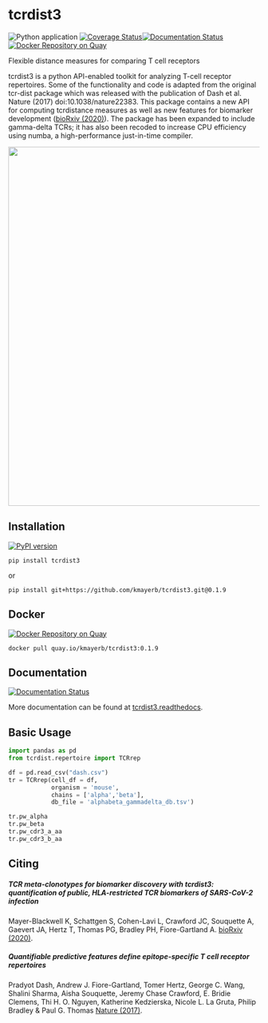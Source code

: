 # tcrdist3

![Python application](https://github.com/kmayerb/tcrdist3/workflows/Python%20application/badge.svg?event=push) [![Coverage Status](https://coveralls.io/repos/github/kmayerb/tcrdist3/badge.svg?branch=master)](https://coveralls.io/github/kmayerb/tcrdist3?branch=master)[![Documentation Status](https://readthedocs.org/projects/tcrdist3/badge/?version=latest)](https://tcrdist3.readthedocs.io/en/latest/?badge=latest)
[![Docker Repository on Quay](https://quay.io/repository/kmayerb/tcrdist3/status "Docker Repository on Quay")](https://quay.io/repository/kmayerb/tcrdist3)

Flexible distance measures for comparing T cell receptors 

tcrdist3 is a python API-enabled toolkit for analyzing T-cell receptor repertoires. Some of the functionality and code is adapted from the original tcr-dist package which was released with the publication of Dash et al. Nature (2017) doi:10.1038/nature22383. This package contains a new API for computing tcrdistance measures as well as new features for biomarker development ([bioRxiv (2020)](https://www.biorxiv.org/content/10.1101/2020.12.24.424260v1)). The package has been expanded to include gamma-delta TCRs; it has also been recoded to increase CPU efficiency using numba, a high-performance just-in-time compiler.

<img src="https://user-images.githubusercontent.com/46639063/103338268-aa3ee180-4a32-11eb-8149-056fb385b33b.gif" width="720">

## Installation

[![PyPI version](https://badge.fury.io/py/tcrdist3.svg)](https://badge.fury.io/py/tcrdist3)

```
pip install tcrdist3
```

or 

```
pip install git+https://github.com/kmayerb/tcrdist3.git@0.1.9
```

## Docker
[![Docker Repository on Quay](https://quay.io/repository/kmayerb/tcrdist3/status "Docker Repository on Quay")](https://quay.io/repository/kmayerb/tcrdist3)

```
docker pull quay.io/kmayerb/tcrdist3:0.1.9
```


## Documentation
[![Documentation Status](https://readthedocs.org/projects/tcrdist3/badge/?version=latest)](https://tcrdist3.readthedocs.io/en/latest/?badge=latest)

More documentation can be found at [tcrdist3.readthedocs](https://tcrdist3.readthedocs.io/).

## Basic Usage

```python
import pandas as pd
from tcrdist.repertoire import TCRrep

df = pd.read_csv("dash.csv")
tr = TCRrep(cell_df = df, 
            organism = 'mouse', 
            chains = ['alpha','beta'], 
            db_file = 'alphabeta_gammadelta_db.tsv')

tr.pw_alpha
tr.pw_beta
tr.pw_cdr3_a_aa
tr.pw_cdr3_b_aa
```

## Citing

##### TCR meta-clonotypes for biomarker discovery with tcrdist3: quantification of public, HLA-restricted TCR biomarkers of SARS-CoV-2 infection

Mayer-Blackwell K, Schattgen S, Cohen-Lavi L, Crawford JC, Souquette A, Gaevert JA, Hertz T, Thomas PG, Bradley PH, Fiore-Gartland A. [bioRxiv (2020)](https://www.biorxiv.org/content/10.1101/2020.12.24.424260v1).


##### Quantifiable predictive features define epitope-specific T cell receptor repertoires

Pradyot Dash, Andrew J. Fiore-Gartland, Tomer Hertz, George C. Wang, Shalini Sharma, Aisha Souquette, Jeremy Chase Crawford, E. Bridie Clemens, Thi H. O. Nguyen, Katherine Kedzierska, Nicole L. La Gruta, Philip Bradley & Paul G. Thomas [Nature (2017)](https://doi.org/10.1038/nature22383).
